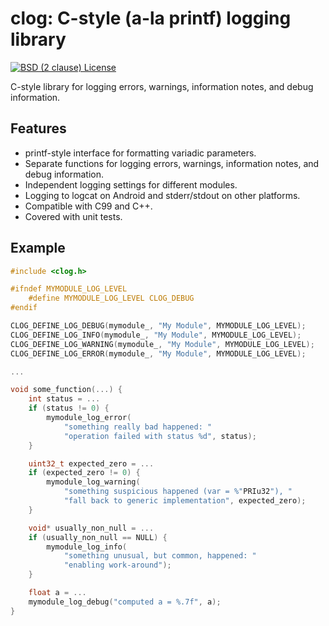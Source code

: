 # clog: C-style \(a-la printf\) logging library

[![BSD \(2 clause\) License](https://img.shields.io/badge/License-BSD%202--Clause%20%22Simplified%22%20License-blue.svg)](https://github.com/pytorch/cpuinfo/blob/master/deps/clog/LICENSE)

C-style library for logging errors, warnings, information notes, and debug information.

## Features

* printf-style interface for formatting variadic parameters.
* Separate functions for logging errors, warnings, information notes, and debug information.
* Independent logging settings for different modules.
* Logging to logcat on Android and stderr/stdout on other platforms.
* Compatible with C99 and C++.
* Covered with unit tests.

## Example

```c
#include <clog.h>

#ifndef MYMODULE_LOG_LEVEL
    #define MYMODULE_LOG_LEVEL CLOG_DEBUG
#endif

CLOG_DEFINE_LOG_DEBUG(mymodule_, "My Module", MYMODULE_LOG_LEVEL);
CLOG_DEFINE_LOG_INFO(mymodule_, "My Module", MYMODULE_LOG_LEVEL);
CLOG_DEFINE_LOG_WARNING(mymodule_, "My Module", MYMODULE_LOG_LEVEL);
CLOG_DEFINE_LOG_ERROR(mymodule_, "My Module", MYMODULE_LOG_LEVEL);

...

void some_function(...) {
    int status = ...
    if (status != 0) {
        mymodule_log_error(
            "something really bad happened: "
            "operation failed with status %d", status);
    }

    uint32_t expected_zero = ...
    if (expected_zero != 0) {
        mymodule_log_warning(
            "something suspicious happened (var = %"PRIu32"), "
            "fall back to generic implementation", expected_zero);
    }

    void* usually_non_null = ...
    if (usually_non_null == NULL) {
        mymodule_log_info(
            "something unusual, but common, happened: "
            "enabling work-around");
    }

    float a = ...
    mymodule_log_debug("computed a = %.7f", a);
}
```


